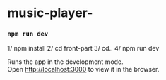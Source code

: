 # music-player-


### `npm run dev `

1/ npm install 
2/ cd front-part
3/ cd..
4/ npm run dev 

Runs the app in the development mode.<br>
Open [http://localhost:3000](http://localhost:3000) to view it in the browser.